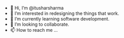 - 👋 Hi, I’m @itusharsharma
- 👀 I’m interested in redesigning the things that work.
- 🌱 I’m currently learning software development.
- 💞️ I’m looking to collaborate.
- 📫 How to reach me ...

<!---
itusharsharma/itusharsharma is a ✨ special ✨ repository because its `README.md` (this file) appears on your GitHub profile.
You can click the Preview link to take a look at your changes.
--->
